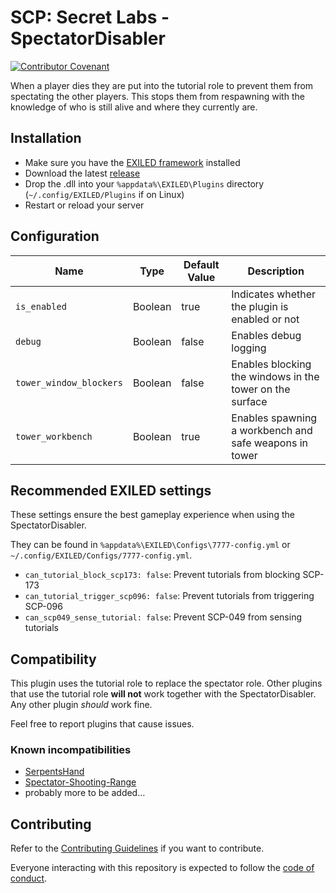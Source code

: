 # SCP:  Secret Labs - SpectatorDisabler
[![Contributor Covenant](https://img.shields.io/badge/Contributor%20Covenant-2.1-4baaaa.svg)](CODE_OF_CONDUCT.md)

When a player dies they are put into the tutorial role to prevent them from spectating the other players. This stops them from respawning with the knowledge of who is still alive and where they currently are.

## Installation
- Make sure you have the [EXILED framework](https://github.com/ExMod-Team/EXILED) installed
- Download the latest [release](https://github.com/zochris/SCPSL-SpectatorDisabler/releases)
- Drop the .dll into your `%appdata%\EXILED\Plugins` directory (`~/.config/EXILED/Plugins` if on Linux)
- Restart or reload your server

## Configuration

| Name                    | Type    | Default Value | Description                                              |
| ----------------------- | ------- | ------------- | -------------------------------------------------------- |
| `is_enabled`            | Boolean | true          | Indicates whether the plugin is enabled or not           |
| `debug`                 | Boolean | false         | Enables debug logging                                    |
| `tower_window_blockers` | Boolean | false         | Enables blocking the windows in the tower on the surface |
| `tower_workbench`       | Boolean | true          | Enables spawning a workbench and safe weapons in tower   |

## Recommended EXILED settings

These settings ensure the best gameplay experience when using the SpectatorDisabler.

They can be found in `%appdata%\EXILED\Configs\7777-config.yml` or `~/.config/EXILED/Configs/7777-config.yml`.

- `can_tutorial_block_scp173: false`: Prevent tutorials from blocking SCP-173
- `can_tutorial_trigger_scp096: false`: Prevent tutorials from triggering SCP-096
- `can_scp049_sense_tutorial: false`: Prevent SCP-049 from sensing tutorials

## Compatibility

This plugin uses the tutorial role to replace the spectator role. Other plugins that use the tutorial role **will not** work together with the SpectatorDisabler. Any other plugin *should* work fine.

Feel free to report plugins that cause issues.

### Known incompatibilities

- [SerpentsHand](https://github.com/Cyanox62/SerpentsHand/)
- [Spectator-Shooting-Range](https://github.com/rayzerbrain/Spectator-Shooting-Range)
- probably more to be added…

## Contributing

Refer to the [Contributing Guidelines](docs/CONTRIBUTING.md) if you want to contribute.

Everyone interacting with this repository is expected to follow the [code of conduct](CODE_OF_CONDUCT.md).

